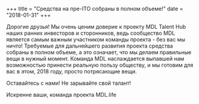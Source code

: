+++
title = "Средства  на пре-ITO собраны в полном объеме!"
date = "2018-01-31"
+++

Дорогие друзья! Мы очень ценим доверие к проекту MDL Talent Hub наших ранних инвесторов и сторонников, ведь сообщество MDL является самым важным участником команды проекта - без вас мы ничто! Требуемые для дальнейшего развития проекта средства собраны в полном объеме, а это означает, что мы делаем правильные вещи в нужный момент. Команда MDL наслаждается выпавшей нам возможностью принести реальную пользу обществу, и мы готовим для вас в этом, 2018 году, просто потрясающие вещи. 

Оставайтесь с нами! Не зарывайте свой талант!

Искренне ваши,
команда проекта MDL.life
